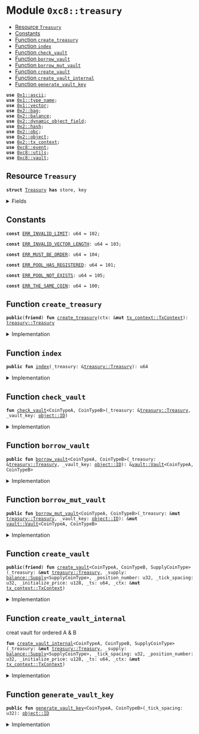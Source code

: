 
<a name="0xc8_treasury"></a>

# Module `0xc8::treasury`



-  [Resource `Treasury`](#0xc8_treasury_Treasury)
-  [Constants](#@Constants_0)
-  [Function `create_treasury`](#0xc8_treasury_create_treasury)
-  [Function `index`](#0xc8_treasury_index)
-  [Function `check_vault`](#0xc8_treasury_check_vault)
-  [Function `borrow_vault`](#0xc8_treasury_borrow_vault)
-  [Function `borrow_mut_vault`](#0xc8_treasury_borrow_mut_vault)
-  [Function `create_vault`](#0xc8_treasury_create_vault)
-  [Function `create_vault_internal`](#0xc8_treasury_create_vault_internal)
-  [Function `generate_vault_key`](#0xc8_treasury_generate_vault_key)


<pre><code><b>use</b> <a href="">0x1::ascii</a>;
<b>use</b> <a href="">0x1::type_name</a>;
<b>use</b> <a href="">0x1::vector</a>;
<b>use</b> <a href="../../../.././build/Sui/docs/bag.md#0x2_bag">0x2::bag</a>;
<b>use</b> <a href="../../../.././build/Sui/docs/balance.md#0x2_balance">0x2::balance</a>;
<b>use</b> <a href="../../../.././build/Sui/docs/dynamic_object_field.md#0x2_dynamic_object_field">0x2::dynamic_object_field</a>;
<b>use</b> <a href="../../../.././build/Sui/docs/hash.md#0x2_hash">0x2::hash</a>;
<b>use</b> <a href="../../../.././build/Sui/docs/obc.md#0x2_obc">0x2::obc</a>;
<b>use</b> <a href="../../../.././build/Sui/docs/object.md#0x2_object">0x2::object</a>;
<b>use</b> <a href="../../../.././build/Sui/docs/tx_context.md#0x2_tx_context">0x2::tx_context</a>;
<b>use</b> <a href="event.md#0xc8_event">0xc8::event</a>;
<b>use</b> <a href="utils.md#0xc8_utils">0xc8::utils</a>;
<b>use</b> <a href="vault.md#0xc8_vault">0xc8::vault</a>;
</code></pre>



<a name="0xc8_treasury_Treasury"></a>

## Resource `Treasury`



<pre><code><b>struct</b> <a href="treasury.md#0xc8_treasury_Treasury">Treasury</a> <b>has</b> store, key
</code></pre>



<details>
<summary>Fields</summary>


<dl>
<dt>
<code>id: <a href="../../../.././build/Sui/docs/object.md#0x2_object_UID">object::UID</a></code>
</dt>
<dd>

</dd>
<dt>
<code>obc_balance: <a href="../../../.././build/Sui/docs/balance.md#0x2_balance_Balance">balance::Balance</a>&lt;obc::OBC&gt;</code>
</dt>
<dd>

</dd>
<dt>
<code>supplies: <a href="../../../.././build/Sui/docs/bag.md#0x2_bag_Bag">bag::Bag</a></code>
</dt>
<dd>
 stable coin supplies
</dd>
<dt>
<code>index: u64</code>
</dt>
<dd>
 Vault index
</dd>
</dl>


</details>

<a name="@Constants_0"></a>

## Constants


<a name="0xc8_treasury_ERR_INVALID_LIMIT"></a>



<pre><code><b>const</b> <a href="treasury.md#0xc8_treasury_ERR_INVALID_LIMIT">ERR_INVALID_LIMIT</a>: u64 = 102;
</code></pre>



<a name="0xc8_treasury_ERR_INVALID_VECTOR_LENGTH"></a>



<pre><code><b>const</b> <a href="treasury.md#0xc8_treasury_ERR_INVALID_VECTOR_LENGTH">ERR_INVALID_VECTOR_LENGTH</a>: u64 = 103;
</code></pre>



<a name="0xc8_treasury_ERR_MUST_BE_ORDER"></a>



<pre><code><b>const</b> <a href="treasury.md#0xc8_treasury_ERR_MUST_BE_ORDER">ERR_MUST_BE_ORDER</a>: u64 = 104;
</code></pre>



<a name="0xc8_treasury_ERR_POOL_HAS_REGISTERED"></a>



<pre><code><b>const</b> <a href="treasury.md#0xc8_treasury_ERR_POOL_HAS_REGISTERED">ERR_POOL_HAS_REGISTERED</a>: u64 = 101;
</code></pre>



<a name="0xc8_treasury_ERR_POOL_NOT_EXISTS"></a>



<pre><code><b>const</b> <a href="treasury.md#0xc8_treasury_ERR_POOL_NOT_EXISTS">ERR_POOL_NOT_EXISTS</a>: u64 = 105;
</code></pre>



<a name="0xc8_treasury_ERR_THE_SAME_COIN"></a>



<pre><code><b>const</b> <a href="treasury.md#0xc8_treasury_ERR_THE_SAME_COIN">ERR_THE_SAME_COIN</a>: u64 = 100;
</code></pre>



<a name="0xc8_treasury_create_treasury"></a>

## Function `create_treasury`



<pre><code><b>public</b>(<b>friend</b>) <b>fun</b> <a href="treasury.md#0xc8_treasury_create_treasury">create_treasury</a>(ctx: &<b>mut</b> <a href="../../../.././build/Sui/docs/tx_context.md#0x2_tx_context_TxContext">tx_context::TxContext</a>): <a href="treasury.md#0xc8_treasury_Treasury">treasury::Treasury</a>
</code></pre>



<details>
<summary>Implementation</summary>


<pre><code><b>public</b>(<b>friend</b>) <b>fun</b> <a href="treasury.md#0xc8_treasury_create_treasury">create_treasury</a>(ctx: &<b>mut</b> TxContext): <a href="treasury.md#0xc8_treasury_Treasury">Treasury</a> {
    <b>let</b> <a href="treasury.md#0xc8_treasury">treasury</a> = <a href="treasury.md#0xc8_treasury_Treasury">Treasury</a> {
        id: <a href="../../../.././build/Sui/docs/object.md#0x2_object_new">object::new</a>(ctx),
        obc_balance: <a href="../../../.././build/Sui/docs/balance.md#0x2_balance_zero">balance::zero</a>&lt;OBC&gt;(),
        supplies: <a href="../../../.././build/Sui/docs/bag.md#0x2_bag_new">bag::new</a>(ctx),
        index: 0,
    };
    <b>let</b> treasury_id = <a href="../../../.././build/Sui/docs/object.md#0x2_object_id">object::id</a>(&<a href="treasury.md#0xc8_treasury">treasury</a>);
    event::init_treasury(treasury_id);
    <a href="treasury.md#0xc8_treasury">treasury</a>
}
</code></pre>



</details>

<a name="0xc8_treasury_index"></a>

## Function `index`



<pre><code><b>public</b> <b>fun</b> <a href="treasury.md#0xc8_treasury_index">index</a>(_treasury: &<a href="treasury.md#0xc8_treasury_Treasury">treasury::Treasury</a>): u64
</code></pre>



<details>
<summary>Implementation</summary>


<pre><code><b>public</b> <b>fun</b> <a href="treasury.md#0xc8_treasury_index">index</a>(_treasury: &<a href="treasury.md#0xc8_treasury_Treasury">Treasury</a>): u64 {
    _treasury.index
}
</code></pre>



</details>

<a name="0xc8_treasury_check_vault"></a>

## Function `check_vault`



<pre><code><b>fun</b> <a href="treasury.md#0xc8_treasury_check_vault">check_vault</a>&lt;CoinTypeA, CoinTypeB&gt;(_treasury: &<a href="treasury.md#0xc8_treasury_Treasury">treasury::Treasury</a>, _vault_key: <a href="../../../.././build/Sui/docs/object.md#0x2_object_ID">object::ID</a>)
</code></pre>



<details>
<summary>Implementation</summary>


<pre><code><b>fun</b> <a href="treasury.md#0xc8_treasury_check_vault">check_vault</a>&lt;CoinTypeA, CoinTypeB&gt;(_treasury: &<a href="treasury.md#0xc8_treasury_Treasury">Treasury</a>, _vault_key: ID) {
    <b>assert</b>!(
        <a href="utils.md#0xc8_utils_cmp">utils::cmp</a>&lt;CoinTypeA, CoinTypeB&gt;() &lt; 1,
        <a href="treasury.md#0xc8_treasury_ERR_MUST_BE_ORDER">ERR_MUST_BE_ORDER</a>
    );
    <b>assert</b>!(
        <a href="../../../.././build/Sui/docs/dynamic_object_field.md#0x2_dynamic_object_field_exists_">dynamic_object_field::exists_</a>(
            &_treasury.id,
            _vault_key
        ),
        <a href="treasury.md#0xc8_treasury_ERR_POOL_NOT_EXISTS">ERR_POOL_NOT_EXISTS</a>
    );
}
</code></pre>



</details>

<a name="0xc8_treasury_borrow_vault"></a>

## Function `borrow_vault`



<pre><code><b>public</b> <b>fun</b> <a href="treasury.md#0xc8_treasury_borrow_vault">borrow_vault</a>&lt;CoinTypeA, CoinTypeB&gt;(_treasury: &<a href="treasury.md#0xc8_treasury_Treasury">treasury::Treasury</a>, _vault_key: <a href="../../../.././build/Sui/docs/object.md#0x2_object_ID">object::ID</a>): &<a href="vault.md#0xc8_vault_Vault">vault::Vault</a>&lt;CoinTypeA, CoinTypeB&gt;
</code></pre>



<details>
<summary>Implementation</summary>


<pre><code><b>public</b> <b>fun</b> <a href="treasury.md#0xc8_treasury_borrow_vault">borrow_vault</a>&lt;CoinTypeA, CoinTypeB&gt;(
    _treasury: &<a href="treasury.md#0xc8_treasury_Treasury">Treasury</a>,
    _vault_key: ID
): &Vault&lt;CoinTypeA, CoinTypeB&gt; {
    <a href="treasury.md#0xc8_treasury_check_vault">check_vault</a>&lt;CoinTypeA, CoinTypeB&gt;(_treasury, _vault_key);
    <a href="../../../.././build/Sui/docs/dynamic_object_field.md#0x2_dynamic_object_field_borrow">dynamic_object_field::borrow</a>&lt;ID, Vault&lt;CoinTypeA, CoinTypeB&gt;&gt;(&_treasury.id, _vault_key)
}
</code></pre>



</details>

<a name="0xc8_treasury_borrow_mut_vault"></a>

## Function `borrow_mut_vault`



<pre><code><b>public</b> <b>fun</b> <a href="treasury.md#0xc8_treasury_borrow_mut_vault">borrow_mut_vault</a>&lt;CoinTypeA, CoinTypeB&gt;(_treasury: &<b>mut</b> <a href="treasury.md#0xc8_treasury_Treasury">treasury::Treasury</a>, _vault_key: <a href="../../../.././build/Sui/docs/object.md#0x2_object_ID">object::ID</a>): &<b>mut</b> <a href="vault.md#0xc8_vault_Vault">vault::Vault</a>&lt;CoinTypeA, CoinTypeB&gt;
</code></pre>



<details>
<summary>Implementation</summary>


<pre><code><b>public</b> <b>fun</b> <a href="treasury.md#0xc8_treasury_borrow_mut_vault">borrow_mut_vault</a>&lt;CoinTypeA, CoinTypeB&gt;(
    _treasury: &<b>mut</b> <a href="treasury.md#0xc8_treasury_Treasury">Treasury</a>,
    _vault_key: ID
): &<b>mut</b> Vault&lt;CoinTypeA, CoinTypeB&gt; {
    <a href="treasury.md#0xc8_treasury_check_vault">check_vault</a>&lt;CoinTypeA, CoinTypeB&gt;(_treasury, _vault_key);
    <a href="../../../.././build/Sui/docs/dynamic_object_field.md#0x2_dynamic_object_field_borrow_mut">dynamic_object_field::borrow_mut</a>&lt;ID, Vault&lt;CoinTypeA, CoinTypeB&gt;&gt;(&<b>mut</b> _treasury.id, _vault_key)
}
</code></pre>



</details>

<a name="0xc8_treasury_create_vault"></a>

## Function `create_vault`



<pre><code><b>public</b>(<b>friend</b>) <b>fun</b> <a href="treasury.md#0xc8_treasury_create_vault">create_vault</a>&lt;CoinTypeA, CoinTypeB, SupplyCoinType&gt;(_treasury: &<b>mut</b> <a href="treasury.md#0xc8_treasury_Treasury">treasury::Treasury</a>, _supply: <a href="../../../.././build/Sui/docs/balance.md#0x2_balance_Supply">balance::Supply</a>&lt;SupplyCoinType&gt;, _position_number: u32, _tick_spacing: u32, _initialize_price: u128, _ts: u64, _ctx: &<b>mut</b> <a href="../../../.././build/Sui/docs/tx_context.md#0x2_tx_context_TxContext">tx_context::TxContext</a>)
</code></pre>



<details>
<summary>Implementation</summary>


<pre><code><b>public</b>(<b>friend</b>) <b>fun</b> <a href="treasury.md#0xc8_treasury_create_vault">create_vault</a>&lt;CoinTypeA, CoinTypeB, SupplyCoinType&gt;(
    _treasury: &<b>mut</b> <a href="treasury.md#0xc8_treasury_Treasury">Treasury</a>,
    _supply: Supply&lt;SupplyCoinType&gt;,
    _position_number: u32,
    _tick_spacing: u32,
    _initialize_price: u128,
    _ts: u64,
    _ctx: &<b>mut</b> TxContext
) {
    <b>if</b> (<a href="utils.md#0xc8_utils_cmp">utils::cmp</a>&lt;CoinTypeA, CoinTypeB&gt;() &lt; 1) {
        <a href="treasury.md#0xc8_treasury_create_vault_internal">create_vault_internal</a>&lt;CoinTypeA, CoinTypeB, SupplyCoinType&gt;(
            _treasury,
            _supply,
            _tick_spacing,
            _position_number,
            _initialize_price,
            _ts,
            _ctx,
        );
    } <b>else</b> {
        <a href="treasury.md#0xc8_treasury_create_vault_internal">create_vault_internal</a>&lt;CoinTypeB, CoinTypeA, SupplyCoinType&gt;(
            _treasury,
            _supply,
            _tick_spacing,
            _position_number,
            _initialize_price,
            _ts,
            _ctx,
        )
    };
}
</code></pre>



</details>

<a name="0xc8_treasury_create_vault_internal"></a>

## Function `create_vault_internal`

creat vault for ordered A & B


<pre><code><b>fun</b> <a href="treasury.md#0xc8_treasury_create_vault_internal">create_vault_internal</a>&lt;CoinTypeA, CoinTypeB, SupplyCoinType&gt;(_treasury: &<b>mut</b> <a href="treasury.md#0xc8_treasury_Treasury">treasury::Treasury</a>, _supply: <a href="../../../.././build/Sui/docs/balance.md#0x2_balance_Supply">balance::Supply</a>&lt;SupplyCoinType&gt;, _tick_spacing: u32, _position_number: u32, _initialize_price: u128, _ts: u64, _ctx: &<b>mut</b> <a href="../../../.././build/Sui/docs/tx_context.md#0x2_tx_context_TxContext">tx_context::TxContext</a>)
</code></pre>



<details>
<summary>Implementation</summary>


<pre><code><b>fun</b> <a href="treasury.md#0xc8_treasury_create_vault_internal">create_vault_internal</a>&lt;CoinTypeA, CoinTypeB, SupplyCoinType&gt;(
    _treasury: &<b>mut</b> <a href="treasury.md#0xc8_treasury_Treasury">Treasury</a>,
    _supply: Supply&lt;SupplyCoinType&gt;,
    _tick_spacing: u32,
    _position_number: u32,
    _initialize_price: u128,
    _ts: u64,
    _ctx: &<b>mut</b> TxContext
) {
    <b>let</b> vault_key = <a href="treasury.md#0xc8_treasury_generate_vault_key">generate_vault_key</a>&lt;CoinTypeA, CoinTypeB&gt;(_tick_spacing);
    <b>assert</b>!(!<a href="../../../.././build/Sui/docs/dynamic_object_field.md#0x2_dynamic_object_field_exists_">dynamic_object_field::exists_</a>&lt;ID&gt;(&_treasury.id, vault_key), <a href="treasury.md#0xc8_treasury_ERR_POOL_HAS_REGISTERED">ERR_POOL_HAS_REGISTERED</a>);

    // index increased
    _treasury.index = _treasury.index + 1;
    <b>let</b> new_vault = <a href="vault.md#0xc8_vault_create_vault">vault::create_vault</a>&lt;CoinTypeA, CoinTypeB&gt;(
        _treasury.index,
        _tick_spacing,
        _position_number,
        _initialize_price,
        _ts,
        _ctx,
    );
    <b>let</b> vault_id = <a href="../../../.././build/Sui/docs/object.md#0x2_object_id">object::id</a>(&new_vault);

    <a href="../../../.././build/Sui/docs/dynamic_object_field.md#0x2_dynamic_object_field_add">dynamic_object_field::add</a>(
        &<b>mut</b> _treasury.id,
        vault_key,
        new_vault,
    );
    <a href="../../../.././build/Sui/docs/bag.md#0x2_bag_add">bag::add</a>&lt;ID, Supply&lt;SupplyCoinType&gt;&gt;(&<b>mut</b> _treasury.supplies, vault_key, _supply);

    event::create_vault(
        vault_id,
        vault_key,
        into_string(get&lt;CoinTypeA&gt;()),
        into_string(get&lt;CoinTypeB&gt;()),
        _tick_spacing,
        _treasury.index,
    );
}
</code></pre>



</details>

<a name="0xc8_treasury_generate_vault_key"></a>

## Function `generate_vault_key`



<pre><code><b>public</b> <b>fun</b> <a href="treasury.md#0xc8_treasury_generate_vault_key">generate_vault_key</a>&lt;CoinTypeA, CoinTypeB&gt;(_tick_spacing: u32): <a href="../../../.././build/Sui/docs/object.md#0x2_object_ID">object::ID</a>
</code></pre>



<details>
<summary>Implementation</summary>


<pre><code><b>public</b> <b>fun</b> <a href="treasury.md#0xc8_treasury_generate_vault_key">generate_vault_key</a>&lt;CoinTypeA, CoinTypeB&gt;(_tick_spacing: u32): ID {
    <b>let</b> comp = <a href="utils.md#0xc8_utils_cmp">utils::cmp</a>&lt;CoinTypeA, CoinTypeB&gt;();
    <b>assert</b>!(comp != 1, <a href="treasury.md#0xc8_treasury_ERR_THE_SAME_COIN">ERR_THE_SAME_COIN</a>);
    <b>let</b> bytes = <a href="_empty">vector::empty</a>&lt;u8&gt;();
    <b>if</b> (comp &lt; 1) {
        // a_typename &lt; b_typename
        <a href="_append">vector::append</a>(&<b>mut</b> bytes, into_bytes(into_string(get&lt;CoinTypeA&gt;())));
        <a href="_append">vector::append</a>(&<b>mut</b> bytes, b"-");
        <a href="_append">vector::append</a>(&<b>mut</b> bytes, into_bytes(into_string(get&lt;CoinTypeB&gt;())));
    } <b>else</b> {
        <a href="_append">vector::append</a>(&<b>mut</b> bytes, into_bytes(into_string(get&lt;CoinTypeB&gt;())));
        <a href="_append">vector::append</a>(&<b>mut</b> bytes, b"-");
        <a href="_append">vector::append</a>(&<b>mut</b> bytes, into_bytes(into_string(get&lt;CoinTypeA&gt;())));
    };
    <a href="_append">vector::append</a>(&<b>mut</b> bytes, b"-");
    <a href="_append">vector::append</a>(&<b>mut</b> bytes, into_bytes(<a href="utils.md#0xc8_utils_to_string">utils::to_string</a>((_tick_spacing <b>as</b> u128))));
    <a href="../../../.././build/Sui/docs/object.md#0x2_object_id_from_bytes">object::id_from_bytes</a>(sui::hash::blake2b256(&bytes))
}
</code></pre>



</details>
